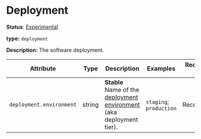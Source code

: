 # Deployment

**Status**: [Experimental](../../document-status.md)

**type:** `deployment`

**Description:** The software deployment.

<!-- semconv deployment -->
| Attribute  | Type | Description  | Examples  | Requirement Level |
|---|---|---|---|---|
| `deployment.environment` | string | **Stable**<br>Name of the [deployment environment](https://en.wikipedia.org/wiki/Deployment_environment) (aka deployment tier). | `staging`; `production` | Recommended |
<!-- endsemconv -->
